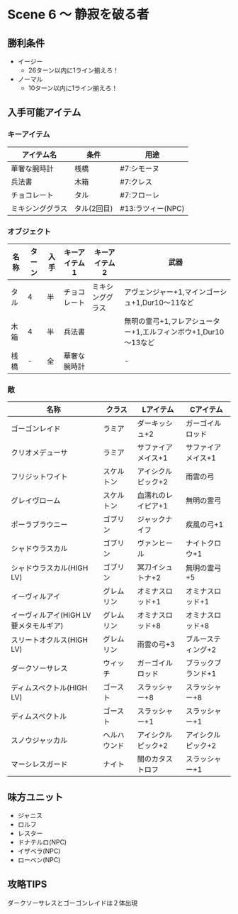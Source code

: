 # Scene 6 ～ 静寂を破る者

## 勝利条件 

- イージー
  - 26ターン以内に1ライン揃えろ！
- ノーマル
  - 10ターン以内に1ライン揃えろ！

## 入手可能アイテム 

### キーアイテム

|アイテム名|条件|用途|
|---|---|---|
|華奢な腕時計|桟橋|#7:シモーヌ|
|兵法書|木箱|#7:クレス|
|チョコレート|タル|#7:フローレ|
|ミキシンググラス|タル(2回目)|#13:ラツィー(NPC)|

### オブジェクト

|名称|ターン|入手|キーアイテム1|キーアイテム2|武器|
|---|---|---|---|---|---|
|タル|4|半|チョコレート|ミキシンググラス|アヴェンジャー+1,マインゴーシュ+1,Dur10～11など|
|木箱|4|半|兵法書||無明の霊弓+1,フレアシューター+1,エルフィンボウ+1,Dur10～13など|
|桟橋|-|全|華奢な腕時計||-|

### 敵

|名称|クラス|Lアイテム|Cアイテム|
|---|---|---|---|
|ゴーゴンレイド|ラミア|ダーキッシュ+2|ガーゴイルロッド|
|クリオメデューサ|ラミア|サファイアメイス+1|サファイアメイス+1|
|フリジットワイト|スケルトン|アイシクルピック+2|雨雲の弓|
|グレイヴローム|スケルトン|血濡れのレイピア+1|無明の霊弓|
|ポーラブラウニー|ゴブリン|ジャックナイフ|疾風の弓+1|
|シャドウラスカル|ゴブリン|ヴァンヒール|ナイトクロウ+1|
|シャドウラスカル(HIGH LV)|ゴブリン|冥刀イシュトナ+2|無明の霊弓+5|
|イーヴィルアイ|グレムリン|オミナスロッド+1|オミナスロッド+1|
|イーヴィルアイ(HIGH LV 要メタモルギア)|グレムリン|オミナスロッド+8|オミナスロッド+8|
|スリートオクルス(HIGH LV)|グレムリン|雨雲の弓+3|ブルースティング+2|
|ダークソーサレス|ウィッチ|ガーゴイルロッド|ブラックブランド+1|
|ディムスペクトル(HIGH LV)|ゴースト|スラッシャー+8|スラッシャー+8|
|ディムスペクトル|ゴースト|スラッシャー+1|スラッシャー+1|
|スノウジャッカル|ヘルハウンド|アイシクルピック+2|アイシクルピック+2|
|マーシレスガード|ナイト|闇のカタストロフ|スラッシャー+1|

## 味方ユニット 

- ジャニス
- ロルフ
- レスター
- ドナテルロ(NPC)
- イザベラ(NPC)
- ローベン(NPC)

## 攻略TIPS 

ダークソーサレスとゴーゴンレイドは２体出現


